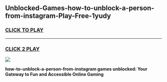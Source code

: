 
## Unblocked-Games-how-to-unblock-a-person-from-instagram-Play-Free-1yudy
<h3>
<a href="https://premium76.site?title=how-to-unblock-a-person-from-instagram&ref=23A">CLICK TO PLAY</a></h3>
<hr>

<h3>
<a href="https://premium76.site?title=how-to-unblock-a-person-from-instagram&ref=23A">CLICK 2 PLAY</a>
  
</h3>

<a href="https://premium76.site?title=how-to-unblock-a-person-from-instagram&ref=23A"><img src="https://clearcache.store/games.png"></a>


**how-to-unblock-a-person-from-instagram games unblocked: Your Gateway to Fun and Accessible Online Gaming**
